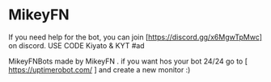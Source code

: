 # MikeyFN
If you need help for the bot, you can join [https://discord.gg/x6MgwTpMwc] on discord. USE CODE Kiyato & KYT #ad

MikeyFNBots made by MikeyFN . if you want hos your bot 24/24 go to [ https://uptimerobot.com/ ] and create a new monitor :)
